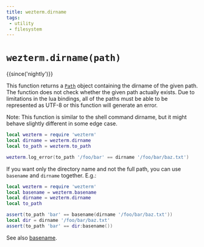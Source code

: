 ```yaml
---
title: wezterm.dirname
tags:
 - utility
 - filesystem
---
```

# `wezterm.dirname(path)`

{{since('nightly')}}

This function returns a [`Path`](../Path/index.md) object
containing the dirname of the given path.
The function does not check whether the given path actually exists.
Due to limitations in the lua bindings, all of the paths
must be able to be represented as UTF-8 or this function will generate an
error.

Note: This function is similar to the shell command dirname, but it might
behave slightly different in some edge case.

```lua
local wezterm = require 'wezterm'
local dirname = wezterm.dirname
local to_path = wezterm.to_path

wezterm.log_error(to_path '/foo/bar' == dirname '/foo/bar/baz.txt')
```

If you want only the directory name and not the full path, you can use
`basename` and `dirname` together. E.g.:
```lua
local wezterm = require 'wezterm'
local basename = wezterm.basename
local dirname = wezterm.dirname
local to_path

assert(to_path 'bar' == basename(dirname '/foo/bar/baz.txt'))
local dir = dirname '/foo/bar/baz.txt'
assert(to_path 'bar' == dir:basename())
```

See also [basename](basename.md).

